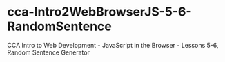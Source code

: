 # cca-Intro2WebBrowserJS-5-6-RandomSentence
CCA Intro to Web Development - JavaScript in the Browser - Lessons 5-6, Random Sentence Generator
